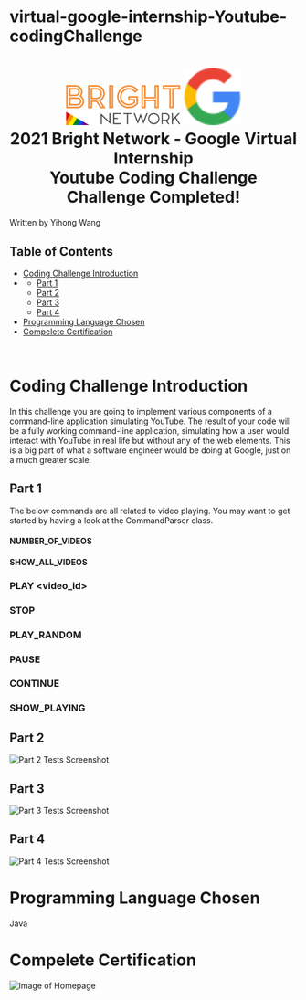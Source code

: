 # virtual-google-internship-Youtube-codingChallenge
<h1 align="center">
  <a href="#"><img src="README_imgs/bright_network_logo.svg" alt="UOL" width="200"></a>
  <a href="#"><img src="README_imgs/google_logo.svg" alt="test" height="100"></a>
  <br>
  2021 Bright Network - Google Virtual Internship
  <br>
  Youtube Coding Challenge
  <br>
  Challenge Completed!
</h1>

Written by Yihong Wang

## Table of Contents

<!-- toc -->

- [Coding Challenge Introduction](#coding-challenge-introduction)
- - [Part 1](#part-1)
  - [Part 2](#part-2)
  - [Part 3](#part-3)
  - [Part 4](#part-4)
- [Programming Language Chosen](#programming-language-chosen)
- [Compelete Certification](#compelete-certification)

<!-- tocstop -->

<br />

# Coding Challenge Introduction
In this challenge you are going to implement various components of a command-line application simulating YouTube. The result of your code will be a fully working command-line application, simulating how a user would interact with YouTube in real life but without any of the web elements. This is a big part of what a software engineer would be doing at Google, just on a much greater scale.
## Part 1
The below commands are all related to video playing. You may want to get started by having a look at the CommandParser class.
#### NUMBER_OF_VIDEOS
#### SHOW_ALL_VIDEOS
### PLAY <video_id>
### STOP
### PLAY_RANDOM
### PAUSE
### CONTINUE
### SHOW_PLAYING
## Part 2
![Part 2 Tests Screenshot](./python/test_results/Part_2_tests.png)

## Part 3
![Part 3 Tests Screenshot](./python/test_results/Part_3_tests.png)

## Part 4
![Part 4 Tests Screenshot](./python/test_results/Part_4_tests.png)

# Programming Language Chosen
Java

# Compelete Certification
![Image of Homepage](https://github.com/wangyihong-yvonne/virtual-google-internship-Youtube-codingChallenge/blob/main/README_imgs/hkcertification.png)

